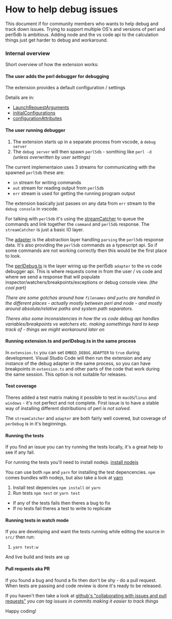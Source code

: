 How to help debug issues
========================

This document if for community members who wants to help debug and track down issues. Trying to support multiple OS's and versions of perl and perl5db is ambitious. Adding node and the vs code api to the calculation things just get harder to debug and workaround.

### Internal overview

Short overview of how the extension works:

#### The user adds the perl debugger for debugging

The extension provides a default configuration / settings

Details are in:
* [LaunchRequestArguments](src/perlDebug.ts)
* [initialConfigurations](src/extension.ts)
* [configurationAttributes](package.json)

#### The user running debugger

<!-- FIXME(bh): this is outdated -->

1. The extension starts up in a separate process from vscode, a `debug server`
2. The `debug server` will then spawn `perl5db` - somthing like `perl -d` *(unless overwritten by user settings)*

The current implementaion uses 3 streams for communicating with the spawned `perl5db` these are:
* `in` stream for writing commands
* `out` stream for reading output from `perl5db`
* `err` stream is used for getting the running program output

The extension basically just passes on any data from `err` stream to the `debug console` in vscode.

For talking with `perl5db` it's using the [streamCatcher](src/streamCatcher.ts) to queue the commands and link together the `command` and `perl5db` response. The `streamCatcher` is just a basic IO layer.

The [adapter](src/adapter.ts) is the abstraction layer handling `parsing` the `perl5db` response data. It's also providing the `perl5db` commands as a typescript api. So if some commands are not working correctly then this would be the first place to look.

The [perlDebug.ts](src/perlDebug.ts) is the layer wiring up the perl5db `adapter` to the vs code debugger api. This is where requests come in from the user / vs code and where we send a response that will populate inspector/watchers/breakpoints/exceptions or debug console view. *(the cool part)*

*There are some gotchas around how `filenames` and `paths` are handled in the different places - actually mostly between perl and node - and mostly around absolute/relative paths and system path separators.*

*Theres also some inconsistencies in how the vs code debug api handles variables/breakpoints vs watchers etc. making somethings hard to keep track of - things we might workaround later on*

#### Running extension.ts and perlDebug.ts in the same process

In `extension.ts` you can set `EMBED_DEBUG_ADAPTER` to `true` during
development. Visual Studio Code will then run the extension and any
instance of the debug adapter in the same process, so you can have
breakpoints in `extension.ts` and other parts of the code that work
during the same session. This option is not suitable for releases.

#### Test coverage

Theres added a test matrix making it possible to test in `macOS`/`linux` and `windows` - it's not perfect and not complete. First issue is to have a stable way of installing different distributions of perl *is not solved*.

The `streamCatcher` and `adapter` are both fairly well covered, but coverage of `perDebug` is in it's beginnings.


#### Running the tests

If you find an issue you can try running the tests locally, it's a great help to see if any fail.

For running the tests you'll need to install nodejs.
[install nodejs](https://nodejs.org/en/download/)

You can use both `npm` and `yarn` for installing the test depencencies.
`npm` comes bundles with nodejs, but also take a look at [yarn](https://yarnpkg.com/)

1. Install test depencies `npm install` or `yarn`
3. Run tests `npm test` or `yarn test`

* If any of the tests fails then theres a bug to fix
* If no tests fail theres a test to write to replicate

#### Running tests in watch mode

If you are developing and want the tests running while editing the source in `src/` then run:

1. `yarn test:w`

And live build and tests are up

#### Pull requests aka PR

If you found a bug and found a fix then don't be shy - do a pull request.
When tests are passing and code review is done it's ready to be released.

If you haven't then take a look at [github's "collaborating with issues and pull requests"](https://help.github.com/categories/collaborating-with-issues-and-pull-requests/) *you can tag issues in commits making it easier to track things*

Happy coding!
